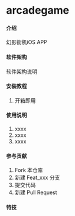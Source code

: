 # arcadegame

#### 介绍
幻影街机iOS APP

#### 软件架构
软件架构说明


#### 安装教程

1.  开箱即用

#### 使用说明

1.  xxxx
2.  xxxx
3.  xxxx

#### 参与贡献

1.  Fork 本仓库
2.  新建 Feat_xxx 分支
3.  提交代码
4.  新建 Pull Request


#### 特技
